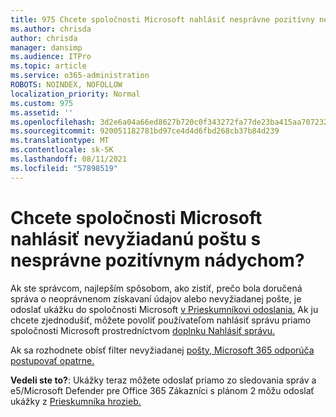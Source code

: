 ```yaml
---
title: 975 Chcete spoločnosti Microsoft nahlásiť nesprávne pozitívny nevyžiadanú poštu?
ms.author: chrisda
author: chrisda
manager: dansimp
ms.audience: ITPro
ms.topic: article
ms.service: o365-administration
ROBOTS: NOINDEX, NOFOLLOW
localization_priority: Normal
ms.custom: 975
ms.assetid: ''
ms.openlocfilehash: 3d2e6a04a66ed8627b720c0f343272fa77de23ba415aa70723210587585c9b19
ms.sourcegitcommit: 920051182781bd97ce4d4d6fbd268cb37b84d239
ms.translationtype: MT
ms.contentlocale: sk-SK
ms.lasthandoff: 08/11/2021
ms.locfileid: "57898519"
---
```

# <a name="would-you-like-to-report-a-spam-false-positive-to-microsoft"></a>Chcete spoločnosti Microsoft nahlásiť nevyžiadanú poštu s nesprávne pozitívnym nádychom?

Ak ste správcom, najlepším spôsobom, ako zistiť, prečo bola doručená správa o neoprávnenom získavaní údajov alebo nevyžiadanej pošte, je odoslať ukážku do spoločnosti Microsoft [v Prieskumníkovi odoslania.](https://protection.office.com/reportsubmission) Ak ju chcete zjednodušiť, môžete povoliť používateľom nahlásiť správu priamo spoločnosti Microsoft prostredníctvom [doplnku Nahlásiť správu.](https://appsource.microsoft.com/product/office/WA104381180?src=office&tab=Overview)

Ak sa rozhodnete obísť filter nevyžiadanej [pošty, Microsoft 365 odporúča postupovať opatrne.](https://docs.microsoft.com/exchange/troubleshoot/antispam/cautions-against-bypassing-spam-filters)

**Vedeli ste to?**: Ukážky [](https://protection.office.com/messagetrace) teraz môžete odoslať priamo zo sledovania správ a e5/Microsoft Defender pre Office 365 Zákazníci s plánom 2 môžu odoslať ukážky z [Prieskumníka hrozieb.](https://docs.microsoft.com/microsoft-365/security/office-365-security/threat-explorer)
